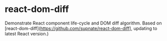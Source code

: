 # react-dom-diff
Demonstrate React component life-cycle and DOM diff algorithm.
Based on [react-dom-diff](https://github.com/supnate/react-dom-diff], updating to latest React version.)